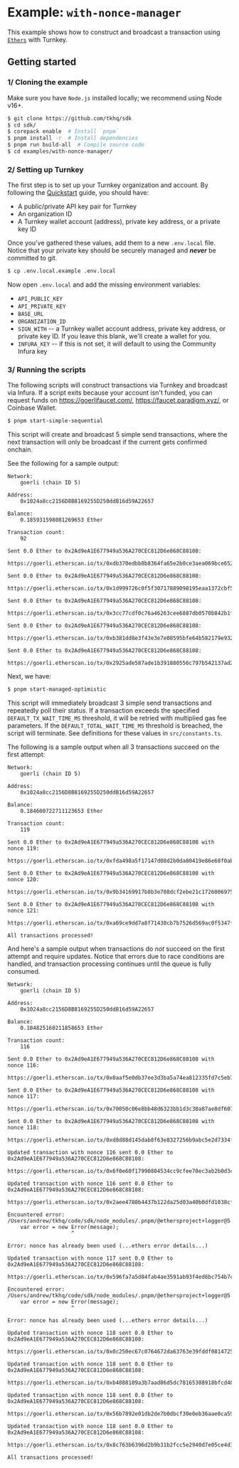 # Example: `with-nonce-manager`

This example shows how to construct and broadcast a transaction using [`Ethers`](https://docs.ethers.org/v5/api/signer/) with Turnkey.

## Getting started

### 1/ Cloning the example

Make sure you have `Node.js` installed locally; we recommend using Node v16+.

```bash
$ git clone https://github.com/tkhq/sdk
$ cd sdk/
$ corepack enable  # Install `pnpm`
$ pnpm install -r  # Install dependencies
$ pnpm run build-all  # Compile source code
$ cd examples/with-nonce-manager/
```

### 2/ Setting up Turnkey

The first step is to set up your Turnkey organization and account. By following the [Quickstart](https://docs.turnkey.com/getting-started/quickstart) guide, you should have:

- A public/private API key pair for Turnkey
- An organization ID
- A Turnkey wallet account (address), private key address, or a private key ID

Once you've gathered these values, add them to a new `.env.local` file. Notice that your private key should be securely managed and **_never_** be committed to git.

```bash
$ cp .env.local.example .env.local
```

Now open `.env.local` and add the missing environment variables:

- `API_PUBLIC_KEY`
- `API_PRIVATE_KEY`
- `BASE_URL`
- `ORGANIZATION_ID`
- `SIGN_WITH` -- a Turnkey wallet account address, private key address, or private key ID. If you leave this blank, we'll create a wallet for you.
- `INFURA_KEY` -- if this is not set, it will default to using the Community Infura key

### 3/ Running the scripts

The following scripts will construct transactions via Turnkey and broadcast via Infura. If a script exits because your account isn't funded, you can request funds on https://goerlifaucet.com/, https://faucet.paradigm.xyz/, or Coinbase Wallet.

```bash
$ pnpm start-simple-sequential
```

This script will create and broadcast 5 simple send transactions, where the next transaction will only be broadcast if the current gets confirmed onchain.

See the following for a sample output:

```
Network:
	goerli (chain ID 5)

Address:
	0x1024a8cc2156D8B8169255D250ddB16d59A22657

Balance:
	0.185931598081269653 Ether

Transaction count:
	92

Sent 0.0 Ether to 0x2Ad9eA1E677949a536A270CEC812D6e868C88108:
	https://goerli.etherscan.io/tx/0xdb370edbb8b8364fa65e2b0ce3aea069bce652740817b606745b47452761e20d

Sent 0.0 Ether to 0x2Ad9eA1E677949a536A270CEC812D6e868C88108:
	https://goerli.etherscan.io/tx/0x1d999726c0f5f30717889098195eaa1372cbf515951084e6922d5c2a78121c03

Sent 0.0 Ether to 0x2Ad9eA1E677949a536A270CEC812D6e868C88108:
	https://goerli.etherscan.io/tx/0x3cc77cdf0c76a46263cee6887db0570b842b1f0e1aa600537d82eee858c531e5

Sent 0.0 Ether to 0x2Ad9eA1E677949a536A270CEC812D6e868C88108:
	https://goerli.etherscan.io/tx/0xb381dd8e3f43e3e7e08595bfe64b582179e93243f2b129f3502d782bee5fe7dd

Sent 0.0 Ether to 0x2Ad9eA1E677949a536A270CEC812D6e868C88108:
	https://goerli.etherscan.io/tx/0x2925ade587ade1b391880556c797b542137ad2a269ae3eccf0391054e7b866b1
```

Next, we have:

```bash
$ pnpm start-managed-optimistic
```

This script will immediately broadcast 3 simple send transactions and repeatedly poll their status. If a transaction exceeds the specified `DEFAULT_TX_WAIT_TIME_MS` threshold, it will be retried with multiplied gas fee parameters. If the `DEFAULT_TOTAL_WAIT_TIME_MS` threshold is breached, the script will terminate. See definitions for these values in `src/constants.ts`.

The following is a sample output when all 3 transactions succeed on the first attempt:

```
Network:
	goerli (chain ID 5)

Address:
	0x1024a8cc2156D8B8169255D250ddB16d59A22657

Balance:
	0.184600722711123653 Ether

Transaction count:
	119

Sent 0.0 Ether to 0x2Ad9eA1E677949a536A270CEC812D6e868C88108 with nonce 119:
	https://goerli.etherscan.io/tx/0xfda498a5f17147d08d2b0da80419e86e68f0abd5ba8274941ed2312c869549b6

Sent 0.0 Ether to 0x2Ad9eA1E677949a536A270CEC812D6e868C88108 with nonce 120:
	https://goerli.etherscan.io/tx/0x9b34169917b8b3e708dcf2ebe21c172600697561acc90d9d6be066e3216a0f05

Sent 0.0 Ether to 0x2Ad9eA1E677949a536A270CEC812D6e868C88108 with nonce 121:
	https://goerli.etherscan.io/tx/0xa69ce9dd7a8f71430cb7b7526d569ac0f5347f81203da568e260eccfb8dd725e

All transactions processed!
```

And here's a sample output when transactions do _not_ succeed on the first attempt and require updates. Notice that errors due to race conditions are handled, and transaction processing continues until the queue is fully consumed.

```
Network:
	goerli (chain ID 5)

Address:
	0x1024a8cc2156D8B8169255D250ddB16d59A22657

Balance:
	0.184825160211858653 Ether

Transaction count:
	116

Sent 0.0 Ether to 0x2Ad9eA1E677949a536A270CEC812D6e868C88108 with nonce 116:
	https://goerli.etherscan.io/tx/0x0aaf5e0db37ee3d3ba5a74ea812335fd7c5eb7a84fa1d51ea618c8d46cca8cbe

Sent 0.0 Ether to 0x2Ad9eA1E677949a536A270CEC812D6e868C88108 with nonce 117:
	https://goerli.etherscan.io/tx/0x70050c06e8bb48d6323bb1d3c30a87ae8df6071101d3bab64bb53a640b5ed56e

Sent 0.0 Ether to 0x2Ad9eA1E677949a536A270CEC812D6e868C88108 with nonce 118:
	https://goerli.etherscan.io/tx/0xd8d88d145dab8f63e8327256b9abc5e2d7334f260c868ad03ead1a28ac5e7fd1

Updated transaction with nonce 116 sent 0.0 Ether to 0x2Ad9eA1E677949a536A270CEC812D6e868C88108:
	https://goerli.etherscan.io/tx/0x6f0e60f17990804534cc9cfee70ec3ab2b0d3cadc2b7325c2147f6be3a19e819

Updated transaction with nonce 116 sent 0.0 Ether to 0x2Ad9eA1E677949a536A270CEC812D6e868C88108:
	https://goerli.etherscan.io/tx/0x2aee4780b4437b122da25d03a40b0dfd1038cf69bd2005328a9cce15ea233bc8

Encountered error: /Users/andrew/tkhq/code/sdk/node_modules/.pnpm/@ethersproject+logger@5.7.0/node_modules/@ethersproject/logger/lib/index.js:238
	var error = new Error(message);
                    ^

Error: nonce has already been used (...ethers error details...)

Updated transaction with nonce 117 sent 0.0 Ether to 0x2Ad9eA1E677949a536A270CEC812D6e868C88108:
	https://goerli.etherscan.io/tx/0x596fa7a5d84fab4ae3591ab93f4ed8bc754b7c1fb95174a7dc2d6cae7cceaa25

Encountered error: /Users/andrew/tkhq/code/sdk/node_modules/.pnpm/@ethersproject+logger@5.7.0/node_modules/@ethersproject/logger/lib/index.js:238
	var error = new Error(message);
                    ^

Error: nonce has already been used (...ethers error details...)

Updated transaction with nonce 118 sent 0.0 Ether to 0x2Ad9eA1E677949a536A270CEC812D6e868C88108:
	https://goerli.etherscan.io/tx/0x0c250ec67c0764672da63763e39fddf08147250826491294402ad1f4e118b465

Updated transaction with nonce 118 sent 0.0 Ether to 0x2Ad9eA1E677949a536A270CEC812D6e868C88108:
	https://goerli.etherscan.io/tx/0xb4088189a3b7aad86d5dc78165308918bfcd485efe38f5944fe6d8c9c386b636

Updated transaction with nonce 118 sent 0.0 Ether to 0x2Ad9eA1E677949a536A270CEC812D6e868C88108:
	https://goerli.etherscan.io/tx/0x56b7892e01db2de7b0dbcf30e0eb36aae0ca59db0c24571ac64ce3322eec26a1

Updated transaction with nonce 118 sent 0.0 Ether to 0x2Ad9eA1E677949a536A270CEC812D6e868C88108:
	https://goerli.etherscan.io/tx/0x8c763b6396d2b9b31b2fcc5e2940d7e05ce4d32d897cf7df3f0889fb4eb07f53

All transactions processed!
```
